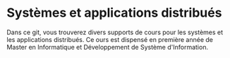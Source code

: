 # Systèmes et applications distribués

Dans ce git, vous trouverez divers supports de cours pour les systèmes et les applications distribués.
Ce ours est dispensé en première année de Master en Informatique et Développement de Système d'Information.
